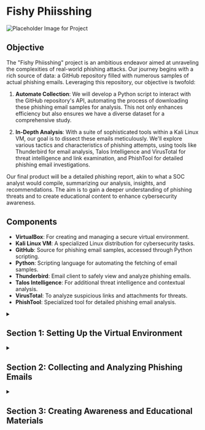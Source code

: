 # Fishy Phiisshing

![Placeholder Image for Project](https://i.imgur.com/linkToPlaceholderImage.png)

## Objective

The "Fishy Phiisshing" project is an ambitious endeavor aimed at unraveling the complexities of real-world phishing attacks. Our journey begins with a rich source of data: a GitHub repository filled with numerous samples of actual phishing emails. Leveraging this repository, our objective is twofold:

1. **Automate Collection**: We will develop a Python script to interact with the GitHub repository's API, automating the process of downloading these phishing email samples for analysis. This not only enhances efficiency but also ensures we have a diverse dataset for a comprehensive study.

2. **In-Depth Analysis**: With a suite of sophisticated tools within a Kali Linux VM, our goal is to dissect these emails meticulously. We'll explore various tactics and characteristics of phishing attempts, using tools like Thunderbird for email analysis, Talos Intelligence and VirusTotal for threat intelligence and link examination, and PhishTool for detailed phishing email investigations.

Our final product will be a detailed phishing report, akin to what a SOC analyst would compile, summarizing our analysis, insights, and recommendations. The aim is to gain a deeper understanding of phishing threats and to create educational content to enhance cybersecurity awareness.

## Components

- **VirtualBox**: For creating and managing a secure virtual environment.
- **Kali Linux VM**: A specialized Linux distribution for cybersecurity tasks.
- **GitHub**: Source for phishing email samples, accessed through Python scripting.
- **Python**: Scripting language for automating the fetching of email samples.
- **Thunderbird**: Email client to safely view and analyze phishing emails.
- **Talos Intelligence**: For additional threat intelligence and contextual analysis.
- **VirusTotal**: To analyze suspicious links and attachments for threats.
- **PhishTool**: Specialized tool for detailed phishing email analysis.


<details>
  <summary><h2><b>Section 1: Setting Up the Virtual Environment</b></h2></summary>
  This section outlines the initial setup of our Kali Linux virtual machine for the phishing analysis project. We'll begin by updating the system, followed by installing Thunderbird, and ensuring our Python environment is properly configured.

  - **Step 1: Update and Upgrade Kali Linux**:  
    Our first step is to update the Kali Linux system to ensure we have the latest security patches and functionalities.
    ```bash
    sudo apt update && sudo apt upgrade -y
    ```
    ![Placeholder Image 1 for Update](https://i.imgur.com/linkToUpdateImage1.png)
    
  - **Step 2: Install Thunderbird**:  
    Then, we proceed to install Thunderbird, our chosen application for securely managing and viewing phishing emails.
    ```bash
    sudo apt install thunderbird -y
    ```
    ![Placeholder Image 1 for Thunderbird](https://i.imgur.com/linkToThunderbirdImage1.png)

  - **Step 3: Set Up Python Environment**:  
    Finally, we'll verify that Python is installed and ready, and then set up pip, Python's package manager. We'll also install the 'requests' library, which is crucial for our scripting tasks.
    - Confirm Python installation:
      ```bash
      python3 --version
      ```
    - Install Python if necessary:
      ```bash
      sudo apt install python3 -y
      ```
    - Check pip installation and install 'requests':
      ```bash
      pip3 --version
      pip3 install requests
      ```
    ![Placeholder Image 1 for Python Setup](https://i.imgur.com/linkToPythonSetupImage1.png)

  With these steps completed, our Kali Linux VM is fully prepared with the latest updates, Thunderbird is ready for email analysis, and our Python environment is equipped for scripting. This forms a robust foundation for our phishing email analysis endeavor.

</details>



<details>
  <summary><h2><b>Section 2: Collecting and Analyzing Phishing Emails</b></h2></summary>
  This section focuses on the collection and initial analysis of phishing emails using Python scripts and GitHub. We'll also begin our examination of the emails using Thunderbird and our specialized tools.

  - **Step 1: Fetch Phishing Email Samples**:  
    Use the Python script to automate the downloading of phishing email samples from GitHub.

  - **Step 2: Initial Sorting and Categorization of Emails**:  
    Organize the emails into different categories for a more structured analysis.

  - **Step 3: Conduct Detailed Analysis**:  
    Using Thunderbird, PhishTool, and other tools, start dissecting the emails for phishing indicators and tactics.
    
  ![Placeholder Image for Email Analysis](https://i.imgur.com/linkToEmailAnalysis.png)

  This detailed analysis will form the core of our project, allowing us to understand and document the various techniques used in phishing attacks.

</details>

<details>
  <summary><h2><b>Section 3: Creating Awareness and Educational Materials</b></h2></summary>
  Based on our findings from the analysis, this section will focus on developing educational content to help individuals and organizations recognize and protect against phishing attacks.

  - **Step 1: Compile Findings**:  
    Assemble all documented analysis into a comprehensive format.

  - **Step 2: Develop Educational Content**:  
    Create guidelines, best practices, and other materials using real examples from our analysis.
    
  ![Placeholder Image for Educational Content](https://i.imgur.com/linkToEducationalContent.png)

  The completion of this section will mark the end of our project, equipping us with valuable materials to raise awareness about phishing threats.

</details>
